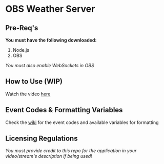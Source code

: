 # OBS Weather Server

## Pre-Req's

**You must have the following downloaded:**

1. Node.js
2. OBS

_You must also enable WebSockets in OBS_

## How to Use (WIP)

Watch the video [here](https://youtu.be/V76HeoPfJi0)

## Event Codes & Formatting Variables

Check the [wiki](https://github.com/boopxyz/OBS-Weather-Server/wiki) for the event codes and available variables for formatting

## Licensing Regulations

_You must provide credit to this repo for the application in your video/stream's description if being used!_
